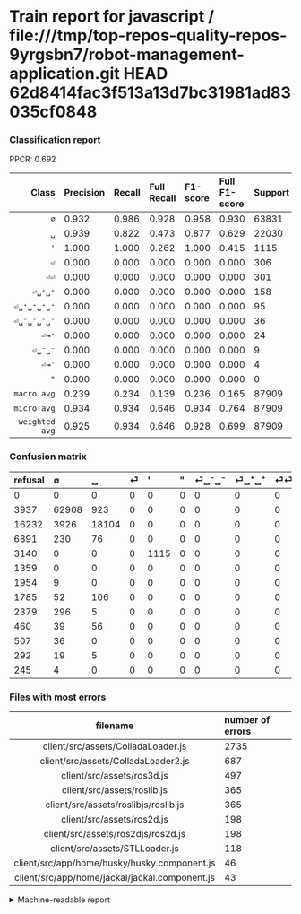 # Train report for javascript / file:///tmp/top-repos-quality-repos-9yrgsbn7/robot-management-application.git HEAD 62d8414fac3f513a13d7bc31981ad83035cf0848

### Classification report

PPCR: 0.692

| Class | Precision | Recall | Full Recall | F1-score | Full F1-score | Support | Full Support | PPCR |
|------:|:----------|:-------|:------------|:---------|:---------|:--------|:-------------|:-----|
| `∅` | 0.932| 0.986| 0.928| 0.958| 0.930| 63831| 67768| 0.942 |
| `␣` | 0.939| 0.822| 0.473| 0.877| 0.629| 22030| 38262| 0.576 |
| `'` | 1.000| 1.000| 0.262| 1.000| 0.415| 1115| 4255| 0.262 |
| `⏎` | 0.000| 0.000| 0.000| 0.000| 0.000| 306| 7197| 0.043 |
| `⏎⏎` | 0.000| 0.000| 0.000| 0.000| 0.000| 301| 2680| 0.112 |
| `⏎␣⁺␣⁺` | 0.000| 0.000| 0.000| 0.000| 0.000| 158| 1943| 0.081 |
| `⏎␣⁺␣⁺␣⁺␣⁺` | 0.000| 0.000| 0.000| 0.000| 0.000| 95| 555| 0.171 |
| `⏎␣⁻␣⁻␣⁻␣⁻` | 0.000| 0.000| 0.000| 0.000| 0.000| 36| 543| 0.066 |
| `⏎⇥⁺` | 0.000| 0.000| 0.000| 0.000| 0.000| 24| 316| 0.076 |
| `⏎␣⁻␣⁻` | 0.000| 0.000| 0.000| 0.000| 0.000| 9| 1963| 0.005 |
| `⏎⇥⁻` | 0.000| 0.000| 0.000| 0.000| 0.000| 4| 249| 0.016 |
| `"` | 0.000| 0.000| 0.000| 0.000| 0.000| 0| 1359| 0.000 |
| `macro avg` | 0.239| 0.234| 0.139| 0.236| 0.165| 87909| 127090| 0.692 |
| `micro avg` | 0.934| 0.934| 0.646| 0.934| 0.764| 87909| 127090| 0.692 |
| `weighted avg` | 0.925| 0.934| 0.646| 0.928| 0.699| 87909| 127090| 0.692 |

### Confusion matrix

|refusal|  ∅| ␣| ⏎| '| "| ⏎␣⁻␣⁻| ⏎␣⁺␣⁺| ⏎⏎| ⏎␣⁺␣⁺␣⁺␣⁺| ⏎␣⁻␣⁻␣⁻␣⁻| ⏎⇥⁺| ⏎⇥⁻| 
|:---|:---|:---|:---|:---|:---|:---|:---|:---|:---|:---|:---|:---|
|0 |0 |0 |0 |0 |0 |0 |0 |0 |0 |0 |0 |0 |
|3937 |62908 |923 |0 |0 |0 |0 |0 |0 |0 |0 |0 |0 |
|16232 |3926 |18104 |0 |0 |0 |0 |0 |0 |0 |0 |0 |0 |
|6891 |230 |76 |0 |0 |0 |0 |0 |0 |0 |0 |0 |0 |
|3140 |0 |0 |0 |1115 |0 |0 |0 |0 |0 |0 |0 |0 |
|1359 |0 |0 |0 |0 |0 |0 |0 |0 |0 |0 |0 |0 |
|1954 |9 |0 |0 |0 |0 |0 |0 |0 |0 |0 |0 |0 |
|1785 |52 |106 |0 |0 |0 |0 |0 |0 |0 |0 |0 |0 |
|2379 |296 |5 |0 |0 |0 |0 |0 |0 |0 |0 |0 |0 |
|460 |39 |56 |0 |0 |0 |0 |0 |0 |0 |0 |0 |0 |
|507 |36 |0 |0 |0 |0 |0 |0 |0 |0 |0 |0 |0 |
|292 |19 |5 |0 |0 |0 |0 |0 |0 |0 |0 |0 |0 |
|245 |4 |0 |0 |0 |0 |0 |0 |0 |0 |0 |0 |0 |

### Files with most errors

| filename | number of errors|
|:----:|:-----|
| client/src/assets/ColladaLoader.js | 2735 |
| client/src/assets/ColladaLoader2.js | 687 |
| client/src/assets/ros3d.js | 497 |
| client/src/assets/roslib.js | 365 |
| client/src/assets/roslibjs/roslib.js | 365 |
| client/src/assets/ros2d.js | 198 |
| client/src/assets/ros2djs/ros2d.js | 198 |
| client/src/assets/STLLoader.js | 118 |
| client/src/app/home/husky/husky.component.js | 46 |
| client/src/app/home/jackal/jackal.component.js | 43 |

<details>
    <summary>Machine-readable report</summary>
```json
{
  "cl_report": {"\"": {"f1-score": 0.0, "precision": 0.0, "recall": 0.0, "support": 0}, "\u0027": {"f1-score": 1.0, "precision": 1.0, "recall": 1.0, "support": 1115}, "macro avg": {"f1-score": 0.23620576555011394, "precision": 0.23924632016760403, "recall": 0.23394403430629973, "support": 87909}, "micro avg": {"f1-score": 0.9342274397388208, "precision": 0.9342274397388208, "recall": 0.9342274397388208, "support": 87909}, "weighted avg": {"f1-score": 0.9278709643568611, "precision": 0.9245752764844686, "recall": 0.9342274397388208, "support": 87909}, "\u2205": {"f1-score": 0.9578682908260373, "precision": 0.9317081117907552, "recall": 0.9855399414077799, "support": 63831}, "\u23ce": {"f1-score": 0.0, "precision": 0.0, "recall": 0.0, "support": 306}, "\u23ce\u21e5\u207a": {"f1-score": 0.0, "precision": 0.0, "recall": 0.0, "support": 24}, "\u23ce\u21e5\u207b": {"f1-score": 0.0, "precision": 0.0, "recall": 0.0, "support": 4}, "\u23ce\u23ce": {"f1-score": 0.0, "precision": 0.0, "recall": 0.0, "support": 301}, "\u23ce\u2423\u207a\u2423\u207a": {"f1-score": 0.0, "precision": 0.0, "recall": 0.0, "support": 158}, "\u23ce\u2423\u207a\u2423\u207a\u2423\u207a\u2423\u207a": {"f1-score": 0.0, "precision": 0.0, "recall": 0.0, "support": 95}, "\u23ce\u2423\u207b\u2423\u207b": {"f1-score": 0.0, "precision": 0.0, "recall": 0.0, "support": 9}, "\u23ce\u2423\u207b\u2423\u207b\u2423\u207b\u2423\u207b": {"f1-score": 0.0, "precision": 0.0, "recall": 0.0, "support": 36}, "\u2423": {"f1-score": 0.87660089577533, "precision": 0.9392477302204929, "recall": 0.8217884702678167, "support": 22030}},
  "cl_report_full": {"\"": {"f1-score": 0.0, "precision": 0.0, "recall": 0.0, "support": 1359}, "\u0027": {"f1-score": 0.415270018621974, "precision": 1.0, "recall": 0.2620446533490012, "support": 4255}, "macro avg": {"f1-score": 0.16454689162658626, "precision": 0.23924632016760403, "recall": 0.1386240114241765, "support": 127090}, "micro avg": {"f1-score": 0.7639756463983555, "precision": 0.9342274397388208, "recall": 0.6462113462900307, "support": 127090}, "weighted avg": {"f1-score": 0.6992604612114002, "precision": 0.8130654809468282, "recall": 0.6462113462900307, "support": 127090}, "\u2205": {"f1-score": 0.9299932735591742, "precision": 0.9317081117907552, "recall": 0.9282847361586589, "support": 67768}, "\u23ce": {"f1-score": 0.0, "precision": 0.0, "recall": 0.0, "support": 7197}, "\u23ce\u21e5\u207a": {"f1-score": 0.0, "precision": 0.0, "recall": 0.0, "support": 316}, "\u23ce\u21e5\u207b": {"f1-score": 0.0, "precision": 0.0, "recall": 0.0, "support": 249}, "\u23ce\u23ce": {"f1-score": 0.0, "precision": 0.0, "recall": 0.0, "support": 2680}, "\u23ce\u2423\u207a\u2423\u207a": {"f1-score": 0.0, "precision": 0.0, "recall": 0.0, "support": 1943}, "\u23ce\u2423\u207a\u2423\u207a\u2423\u207a\u2423\u207a": {"f1-score": 0.0, "precision": 0.0, "recall": 0.0, "support": 555}, "\u23ce\u2423\u207b\u2423\u207b": {"f1-score": 0.0, "precision": 0.0, "recall": 0.0, "support": 1963}, "\u23ce\u2423\u207b\u2423\u207b\u2423\u207b\u2423\u207b": {"f1-score": 0.0, "precision": 0.0, "recall": 0.0, "support": 543}, "\u2423": {"f1-score": 0.6292994073378869, "precision": 0.9392477302204929, "recall": 0.4731587475824578, "support": 38262}},
  "ppcr": 0.6917066645684161
}
```
</details>
